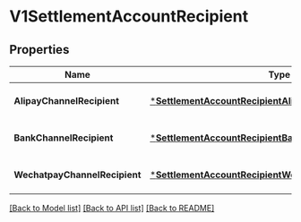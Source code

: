 # V1SettlementAccountRecipient

## Properties
Name | Type | Description | Notes
------------ | ------------- | ------------- | -------------
**AlipayChannelRecipient** | [***SettlementAccountRecipientAlipayChannelRecipient**](SettlementAccountRecipientAlipayChannelRecipient.md) |  | [optional] [default to null]
**BankChannelRecipient** | [***SettlementAccountRecipientBankChannelRecipient**](SettlementAccountRecipientBankChannelRecipient.md) |  | [optional] [default to null]
**WechatpayChannelRecipient** | [***SettlementAccountRecipientWechatpayChannelRecipient**](SettlementAccountRecipientWechatpayChannelRecipient.md) |  | [optional] [default to null]

[[Back to Model list]](../README.md#documentation-for-models) [[Back to API list]](../README.md#documentation-for-api-endpoints) [[Back to README]](../README.md)


